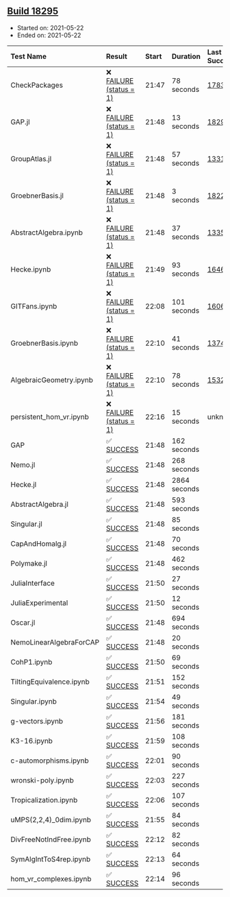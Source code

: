## [Build 18295](https://oscarci.mathematik.uni-kl.de/job/oscar/18295/)

* Started on: 2021-05-22
* Ended on: 2021-05-22

| Test Name    | Result | Start | Duration | Last Success | First Failure |
|:-------------|:-------|:------|:---------|:-------------|:--------------|
| CheckPackages | ❌ [FAILURE (status = 1)](https://oscarci.mathematik.uni-kl.de/job/oscar/18295/artifact/logs/build-18295/CheckPackages.log) | 21:47 | 78 seconds | [17832](https://oscarci.mathematik.uni-kl.de/job/oscar/17832/) | [17833](https://oscarci.mathematik.uni-kl.de/job/oscar/17833/) |
| GAP.jl | ❌ [FAILURE (status = 1)](https://oscarci.mathematik.uni-kl.de/job/oscar/18295/artifact/logs/build-18295/GAP.jl.log) | 21:48 | 13 seconds | [18294](https://oscarci.mathematik.uni-kl.de/job/oscar/18294/) | [18295](https://oscarci.mathematik.uni-kl.de/job/oscar/18295/) |
| GroupAtlas.jl | ❌ [FAILURE (status = 1)](https://oscarci.mathematik.uni-kl.de/job/oscar/18295/artifact/logs/build-18295/GroupAtlas.jl.log) | 21:48 | 57 seconds | [13311](https://oscarci.mathematik.uni-kl.de/job/oscar/13311/) | [13312](https://oscarci.mathematik.uni-kl.de/job/oscar/13312/) |
| GroebnerBasis.jl | ❌ [FAILURE (status = 1)](https://oscarci.mathematik.uni-kl.de/job/oscar/18295/artifact/logs/build-18295/GroebnerBasis.jl.log) | 21:48 | 3 seconds | [18228](https://oscarci.mathematik.uni-kl.de/job/oscar/18228/) | [18229](https://oscarci.mathematik.uni-kl.de/job/oscar/18229/) |
| AbstractAlgebra.ipynb | ❌ [FAILURE (status = 1)](https://oscarci.mathematik.uni-kl.de/job/oscar/18295/artifact/logs/build-18295/AbstractAlgebra.ipynb.log) | 21:48 | 37 seconds | [13355](https://oscarci.mathematik.uni-kl.de/job/oscar/13355/) | [13356](https://oscarci.mathematik.uni-kl.de/job/oscar/13356/) |
| Hecke.ipynb | ❌ [FAILURE (status = 1)](https://oscarci.mathematik.uni-kl.de/job/oscar/18295/artifact/logs/build-18295/Hecke.ipynb.log) | 21:49 | 93 seconds | [16463](https://oscarci.mathematik.uni-kl.de/job/oscar/16463/) | [16464](https://oscarci.mathematik.uni-kl.de/job/oscar/16464/) |
| GITFans.ipynb | ❌ [FAILURE (status = 1)](https://oscarci.mathematik.uni-kl.de/job/oscar/18295/artifact/logs/build-18295/GITFans.ipynb.log) | 22:08 | 101 seconds | [16068](https://oscarci.mathematik.uni-kl.de/job/oscar/16068/) | [16069](https://oscarci.mathematik.uni-kl.de/job/oscar/16069/) |
| GroebnerBasis.ipynb | ❌ [FAILURE (status = 1)](https://oscarci.mathematik.uni-kl.de/job/oscar/18295/artifact/logs/build-18295/GroebnerBasis.ipynb.log) | 22:10 | 41 seconds | [13748](https://oscarci.mathematik.uni-kl.de/job/oscar/13748/) | [13749](https://oscarci.mathematik.uni-kl.de/job/oscar/13749/) |
| AlgebraicGeometry.ipynb | ❌ [FAILURE (status = 1)](https://oscarci.mathematik.uni-kl.de/job/oscar/18295/artifact/logs/build-18295/AlgebraicGeometry.ipynb.log) | 22:10 | 78 seconds | [15322](https://oscarci.mathematik.uni-kl.de/job/oscar/15322/) | [15323](https://oscarci.mathematik.uni-kl.de/job/oscar/15323/) |
| persistent_hom_vr.ipynb | ❌ [FAILURE (status = 1)](https://oscarci.mathematik.uni-kl.de/job/oscar/18295/artifact/logs/build-18295/persistent_hom_vr.ipynb.log) | 22:16 | 15 seconds | unknown | unknown |
| GAP | ✅ [SUCCESS](https://oscarci.mathematik.uni-kl.de/job/oscar/18295/artifact/logs/build-18295/GAP.log) | 21:48 | 162 seconds |  |  |
| Nemo.jl | ✅ [SUCCESS](https://oscarci.mathematik.uni-kl.de/job/oscar/18295/artifact/logs/build-18295/Nemo.jl.log) | 21:48 | 268 seconds |  |  |
| Hecke.jl | ✅ [SUCCESS](https://oscarci.mathematik.uni-kl.de/job/oscar/18295/artifact/logs/build-18295/Hecke.jl.log) | 21:48 | 2864 seconds |  |  |
| AbstractAlgebra.jl | ✅ [SUCCESS](https://oscarci.mathematik.uni-kl.de/job/oscar/18295/artifact/logs/build-18295/AbstractAlgebra.jl.log) | 21:48 | 593 seconds |  |  |
| Singular.jl | ✅ [SUCCESS](https://oscarci.mathematik.uni-kl.de/job/oscar/18295/artifact/logs/build-18295/Singular.jl.log) | 21:48 | 85 seconds |  |  |
| CapAndHomalg.jl | ✅ [SUCCESS](https://oscarci.mathematik.uni-kl.de/job/oscar/18295/artifact/logs/build-18295/CapAndHomalg.jl.log) | 21:48 | 70 seconds |  |  |
| Polymake.jl | ✅ [SUCCESS](https://oscarci.mathematik.uni-kl.de/job/oscar/18295/artifact/logs/build-18295/Polymake.jl.log) | 21:48 | 462 seconds |  |  |
| JuliaInterface | ✅ [SUCCESS](https://oscarci.mathematik.uni-kl.de/job/oscar/18295/artifact/logs/build-18295/JuliaInterface.log) | 21:50 | 27 seconds |  |  |
| JuliaExperimental | ✅ [SUCCESS](https://oscarci.mathematik.uni-kl.de/job/oscar/18295/artifact/logs/build-18295/JuliaExperimental.log) | 21:50 | 12 seconds |  |  |
| Oscar.jl | ✅ [SUCCESS](https://oscarci.mathematik.uni-kl.de/job/oscar/18295/artifact/logs/build-18295/Oscar.jl.log) | 21:48 | 694 seconds |  |  |
| NemoLinearAlgebraForCAP | ✅ [SUCCESS](https://oscarci.mathematik.uni-kl.de/job/oscar/18295/artifact/logs/build-18295/NemoLinearAlgebraForCAP.log) | 21:48 | 20 seconds |  |  |
| CohP1.ipynb | ✅ [SUCCESS](https://oscarci.mathematik.uni-kl.de/job/oscar/18295/artifact/logs/build-18295/CohP1.ipynb.log) | 21:50 | 69 seconds |  |  |
| TiltingEquivalence.ipynb | ✅ [SUCCESS](https://oscarci.mathematik.uni-kl.de/job/oscar/18295/artifact/logs/build-18295/TiltingEquivalence.ipynb.log) | 21:51 | 152 seconds |  |  |
| Singular.ipynb | ✅ [SUCCESS](https://oscarci.mathematik.uni-kl.de/job/oscar/18295/artifact/logs/build-18295/Singular.ipynb.log) | 21:54 | 49 seconds |  |  |
| g-vectors.ipynb | ✅ [SUCCESS](https://oscarci.mathematik.uni-kl.de/job/oscar/18295/artifact/logs/build-18295/g-vectors.ipynb.log) | 21:56 | 181 seconds |  |  |
| K3-16.ipynb | ✅ [SUCCESS](https://oscarci.mathematik.uni-kl.de/job/oscar/18295/artifact/logs/build-18295/K3-16.ipynb.log) | 21:59 | 108 seconds |  |  |
| c-automorphisms.ipynb | ✅ [SUCCESS](https://oscarci.mathematik.uni-kl.de/job/oscar/18295/artifact/logs/build-18295/c-automorphisms.ipynb.log) | 22:01 | 90 seconds |  |  |
| wronski-poly.ipynb | ✅ [SUCCESS](https://oscarci.mathematik.uni-kl.de/job/oscar/18295/artifact/logs/build-18295/wronski-poly.ipynb.log) | 22:03 | 227 seconds |  |  |
| Tropicalization.ipynb | ✅ [SUCCESS](https://oscarci.mathematik.uni-kl.de/job/oscar/18295/artifact/logs/build-18295/Tropicalization.ipynb.log) | 22:06 | 107 seconds |  |  |
| uMPS(2,2,4)_0dim.ipynb | ✅ [SUCCESS](https://oscarci.mathematik.uni-kl.de/job/oscar/18295/artifact/logs/build-18295/uMPS-2-2-4-_0dim.ipynb.log) | 21:55 | 84 seconds |  |  |
| DivFreeNotIndFree.ipynb | ✅ [SUCCESS](https://oscarci.mathematik.uni-kl.de/job/oscar/18295/artifact/logs/build-18295/DivFreeNotIndFree.ipynb.log) | 22:12 | 82 seconds |  |  |
| SymAlgIntToS4rep.ipynb | ✅ [SUCCESS](https://oscarci.mathematik.uni-kl.de/job/oscar/18295/artifact/logs/build-18295/SymAlgIntToS4rep.ipynb.log) | 22:13 | 64 seconds |  |  |
| hom_vr_complexes.ipynb | ✅ [SUCCESS](https://oscarci.mathematik.uni-kl.de/job/oscar/18295/artifact/logs/build-18295/hom_vr_complexes.ipynb.log) | 22:14 | 96 seconds |  |  |
